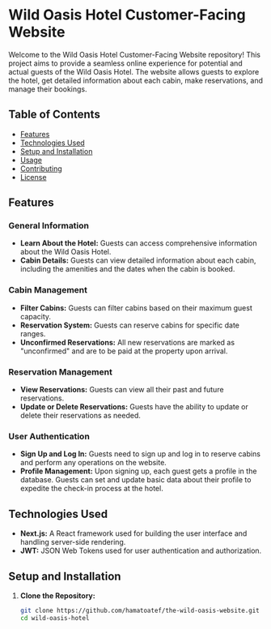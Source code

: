 # Wild Oasis Hotel Customer-Facing Website

Welcome to the Wild Oasis Hotel Customer-Facing Website repository! This project aims to provide a seamless online experience for potential and actual guests of the Wild Oasis Hotel. The website allows guests to explore the hotel, get detailed information about each cabin, make reservations, and manage their bookings.

## Table of Contents

- [Features](#features)
- [Technologies Used](#technologies-used)
- [Setup and Installation](#setup-and-installation)
- [Usage](#usage)
- [Contributing](#contributing)
- [License](#license)

## Features

### General Information
- **Learn About the Hotel:** Guests can access comprehensive information about the Wild Oasis Hotel.
- **Cabin Details:** Guests can view detailed information about each cabin, including the amenities and the dates when the cabin is booked.

### Cabin Management
- **Filter Cabins:** Guests can filter cabins based on their maximum guest capacity.
- **Reservation System:** Guests can reserve cabins for specific date ranges.
- **Unconfirmed Reservations:** All new reservations are marked as "unconfirmed" and are to be paid at the property upon arrival.

### Reservation Management
- **View Reservations:** Guests can view all their past and future reservations.
- **Update or Delete Reservations:** Guests have the ability to update or delete their reservations as needed.

### User Authentication
- **Sign Up and Log In:** Guests need to sign up and log in to reserve cabins and perform any operations on the website.
- **Profile Management:** Upon signing up, each guest gets a profile in the database. Guests can set and update basic data about their profile to expedite the check-in process at the hotel.

## Technologies Used

- **Next.js:** A React framework used for building the user interface and handling server-side rendering.
- **JWT:** JSON Web Tokens used for user authentication and authorization.

## Setup and Installation

1. **Clone the Repository:**
   ```bash
   git clone https://github.com/hamatoatef/the-wild-oasis-website.git
   cd wild-oasis-hotel
